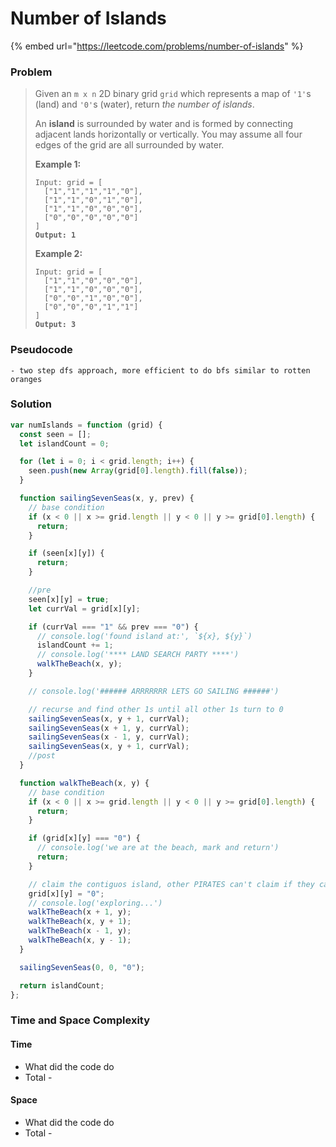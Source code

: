 # Number of Islands

{% embed url="https://leetcode.com/problems/number-of-islands" %}

### Problem

> Given an `m x n` 2D binary grid `grid` which represents a map of `'1'`s (land) and `'0'`s (water), return _the number of islands_.
>
> An **island** is surrounded by water and is formed by connecting adjacent lands horizontally or vertically. You may assume all four edges of the grid are all surrounded by water.
>
> &#x20;
>
> **Example 1:**
>
> <pre><code>Input: grid = [
>   ["1","1","1","1","0"],
>   ["1","1","0","1","0"],
>   ["1","1","0","0","0"],
>   ["0","0","0","0","0"]
> ]
> <strong>Output: 1</strong></code></pre>
>
> **Example 2:**
>
> <pre><code>Input: grid = [
>   ["1","1","0","0","0"],
>   ["1","1","0","0","0"],
>   ["0","0","1","0","0"],
>   ["0","0","0","1","1"]
> ]
> <strong>Output: 3</strong></code></pre>

### Pseudocode

```
- two step dfs approach, more efficient to do bfs similar to rotten oranges
```

### Solution

```javascript
var numIslands = function (grid) {
  const seen = [];
  let islandCount = 0;

  for (let i = 0; i < grid.length; i++) {
    seen.push(new Array(grid[0].length).fill(false));
  }

  function sailingSevenSeas(x, y, prev) {
    // base condition
    if (x < 0 || x >= grid.length || y < 0 || y >= grid[0].length) {
      return;
    }

    if (seen[x][y]) {
      return;
    }

    //pre
    seen[x][y] = true;
    let currVal = grid[x][y];

    if (currVal === "1" && prev === "0") {
      // console.log('found island at:', `${x}, ${y}`)
      islandCount += 1;
      // console.log('**** LAND SEARCH PARTY ****')
      walkTheBeach(x, y);
    }

    // console.log('###### ARRRRRRR LETS GO SAILING ######')

    // recurse and find other 1s until all other 1s turn to 0
    sailingSevenSeas(x, y + 1, currVal);
    sailingSevenSeas(x + 1, y, currVal);
    sailingSevenSeas(x - 1, y, currVal);
    sailingSevenSeas(x, y + 1, currVal);
    //post
  }

  function walkTheBeach(x, y) {
    // base condition
    if (x < 0 || x >= grid.length || y < 0 || y >= grid[0].length) {
      return;
    }

    if (grid[x][y] === "0") {
      // console.log('we are at the beach, mark and return')
      return;
    }

    // claim the contiguos island, other PIRATES can't claim if they can't see it
    grid[x][y] = "0";
    // console.log('exploring...')
    walkTheBeach(x + 1, y);
    walkTheBeach(x, y + 1);
    walkTheBeach(x - 1, y);
    walkTheBeach(x, y - 1);
  }

  sailingSevenSeas(0, 0, "0");

  return islandCount;
};

```

### Time and Space Complexity

#### Time

* What did the code do
* Total -

#### Space

* What did the code do
* Total -

